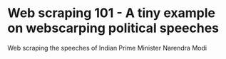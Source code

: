 <h1>Web scraping 101 - A tiny example on webscarping political speeches</h1>
Web scraping the speeches of Indian Prime Minister Narendra Modi
